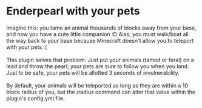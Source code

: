 # Enderpearl with your pets

Imagine this: you tame an animal thousands of blocks away from your base, and now you have a cute little companion :D Alas, you must walk/boat all the way back to your base because Minecraft doesn't allow you to teleport with your pets :(
<br><br>
This plugin solves that problem. Just put your animals (tamed or feral) on a lead and throw the pearl; your pets are sure to follow you when you land. Just to be safe, your pets will be allotted 3 seconds of invulnerability. 
<br><br>
By default, your animals will be teleported as long as they are within a 10 block radius of you, but the /radius command can alter that value within the plugin's config.yml file.

